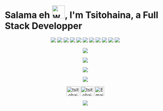 # Salama eh <img src="https://user-images.githubusercontent.com/72663882/171687151-bb31c996-c9d2-49c8-b593-734946893b23.gif" alt="waving hand gif" aria-hidden="true" width="40"/>, I'm Tsitohaina, a Full Stack Developper





<p align="center">
  <img src="https://img.shields.io/badge/javascript-%23323330.svg?style=for-the-badge&logo=javascript&logoColor=%23F7DF1E" />
  <img src="https://img.shields.io/badge/python-3670A0?style=for-the-badge&logo=python&logoColor=ffdd54" />
  <img src="https://img.shields.io/badge/typescript-%23007ACC.svg?style=for-the-badge&logo=typescript&logoColor=white" />
  <img src="https://img.shields.io/badge/MongoDB-%234ea94b.svg?style=for-the-badge&logo=mongodb&logoColor=white" />
  <img src="https://img.shields.io/badge/mysql-4479A1.svg?style=for-the-badge&logo=mysql&logoColor=white" />
  <img src="https://img.shields.io/badge/postgres-%23316192.svg?style=for-the-badge&logo=postgresql&logoColor=white" />
  <img src="https://img.shields.io/badge/Realm-39477F?style=for-the-badge&logo=realm&logoColor=white" />
  <img src="https://img.shields.io/badge/c-%2300599C.svg?style=for-the-badge&logo=c&logoColor=white" />
  <img src="https://img.shields.io/badge/redis-%23DD0031.svg?style=for-the-badge&logo=redis&logoColor=white" />
  <img src="https://img.shields.io/badge/sqlite-%2307405e.svg?style=for-the-badge&logo=sqlite&logoColor=white" />
  <img src="https://img.shields.io/badge/figma-%23F24E1E.svg?style=for-the-badge&logo=figma&logoColor=white" />
</p>

<p align="center">
  <img src="https://github-readme-stats.vercel.app/api?username=TsitouhRanjafy&theme=codeSTACKr&hide_border=false&include_all_commits=false&count_private=false" />
</p>

<p align="center">
  <img src="https://github-readme-streak-stats.herokuapp.com/?user=TsitouhRanjafy&theme=codeSTACKr&hide_border=false" />
</p>

<p align="center">
  <img src="https://github-readme-stats.vercel.app/api/top-langs/?username=TsitouhRanjafy&theme=codeSTACKr&hide_border=false&include_all_commits=false&count_private=false&layout=compact" />
</p>

<p align="center">
  <img src="https://github-contributor-stats.vercel.app/api?username=TsitouhRanjafy&limit=5&theme=codeSTACKr&combine_all_yearly_contributions=true" />
</p>

<!-- Proudly created with GPRM ( https://gprm.itsvg.in ) -->


<p align="center">
<a href="https://linkedin.com/in/tsitohaina-ramiaranjafy-2920a4272" target="blank"><img align="center" src="https://raw.githubusercontent.com/rahuldkjain/github-profile-readme-generator/master/src/images/icons/Social/linked-in-alt.svg" alt="tsitohaina-ramiaranjafy-2920a4272" height="30" width="40" /></a>
<a href="https://fb.com/tsitohaina.profile" target="blank"><img align="center" src="https://raw.githubusercontent.com/rahuldkjain/github-profile-readme-generator/master/src/images/icons/Social/facebook.svg" alt="tsitohaina.profile" height="30" width="40" /></a>
  <a href="mailto:ranjafytsito@gmail.com" title="Email">
    <img alt="Email" src="https://img.shields.io/badge/Gmail-D14836?style=for-the-badge&logo=gmail&logoColor=white" height="30" align="center"/>
  </a>
</p>

<p align="center">
     <img src="https://capsule-render.vercel.app/api?type=waving&color=gradient&height=100&section=footer"/>
</p>
